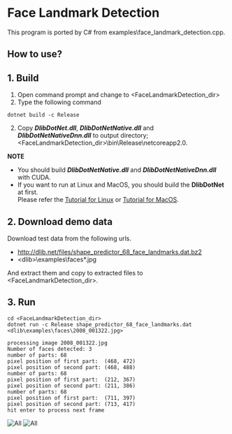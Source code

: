 ﻿# Face Landmark Detection
 
This program is ported by C# from examples\face_landmark_detection.cpp.

## How to use?

## 1. Build

1. Open command prompt and change to &lt;FaceLandmarkDetection_dir&gt;
1. Type the following command
````
dotnet build -c Release
````
2. Copy ***DlibDotNet.dll***, ***DlibDotNetNative.dll*** and ***DlibDotNetNativeDnn.dll*** to output directory; &lt;FaceLandmarkDetection_dir&gt;\bin\Release\netcoreapp2.0.

**NOTE**  
- You should build ***DlibDotNetNative.dll*** and ***DlibDotNetNativeDnn.dll*** with CUDA.
- If you want to run at Linux and MacOS, you should build the **DlibDotNet** at first.  
Please refer the [Tutorial for Linux](https://github.com/takuya-takeuchi/DlibDotNet/wiki/Tutorial-for-Linux) or [Tutorial for MacOS](https://github.com/takuya-takeuchi/DlibDotNet/wiki/Tutorial-for-MacOS).

## 2. Download demo data

Download test data from the following urls.

- http://dlib.net/files/shape_predictor_68_face_landmarks.dat.bz2
- &lt;dlib&gt;\examples\faces\*.jpg

And extract them and copy to extracted files to &lt;FaceLandmarkDetection_dir&gt;.

## 3. Run

````
cd <FaceLandmarkDetection_dir>
dotnet run -c Release shape_predictor_68_face_landmarks.dat <dlib\examples\faces\2008_001322.jpg>

processing image 2008_001322.jpg
Number of faces detected: 3
number of parts: 68
pixel position of first part:  (468, 472)
pixel position of second part: (468, 488)
number of parts: 68
pixel position of first part:  (212, 367)
pixel position of second part: (211, 386)
number of parts: 68
pixel position of first part:  (711, 397)
pixel position of second part: (713, 417)
hit enter to process next frame
````

![All](images/1.png "All")
![All](images/2.png "All")